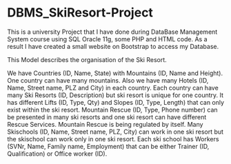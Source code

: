 # DBMS_SkiResort-Project
This is a university Project that I have done during DataBase Management System course using SQL Oracle 11g, some PHP and HTML code.
As a result I have created a small website on Bootstrap to access my Database.

This Model describes the organisation of the Ski Resort.

We have Countries (ID, Name, State) with Mountains (ID, Name and Height). One country can have many mountains.
Also we have many Hotels (ID, Name, Street name, PLZ and City) in each country.
Each country can have many Ski Resorts (ID, Description) but ski resort is unique for one country.
It has different Lifts (ID, Type, Qty) and Slopes (ID, Type, Length) that can only exist within the ski resort.
Mountain Rescue (ID, Type, Phone number) can be presented in many ski resorts and one ski resort can have different Rescue Services. Mountain Rescue is being regulated by itself.
Many Skischools (ID, Name, Street name, PLZ, City) can work in one ski resort but the skischool can work only in one ski resort.
Each ski school has Workers (SVNr, Name, Family name, Employment) that can be either Trainer (ID, Qualification) or Office worker (ID).

